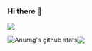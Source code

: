 ### Hi there 👋
<img src="https://img.shields.io/badge/Android-3DDC84?style=flat-square&logo=Android&logoColor=white"/>

<img align="center" src="https://github-readme-stats.vercel.app/api?username=Do-HyeongGyeong&show_icons=true&include_all_commits=true&theme=buefy" alt="Anurag's github stats"/><img align="center" src="https://github-readme-stats.vercel.app/api/top-langs/?username=Do-HyeongGyeong&layout=compact&theme=buefy"/>

<!--
**Do-HyeongGyeong/Do-HyeongGyeong** is a ✨ _special_ ✨ repository because its `README.md` (this file) appears on your GitHub profile.

Here are some ideas to get you started:

- 🔭 I’m currently working on ...
- 🌱 I’m currently learning ...
- 👯 I’m looking to collaborate on ...
- 🤔 I’m looking for help with ...
- 💬 Ask me about ...
- 📫 How to reach me: ...
- 😄 Pronouns: ...
- ⚡ Fun fact: ...
-->
